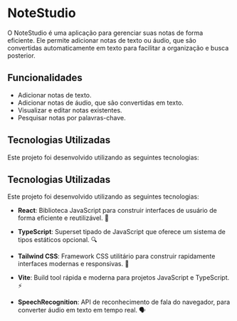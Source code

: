 # NoteStudio

O NoteStudio é uma aplicação para gerenciar suas notas de forma eficiente. Ele permite adicionar notas de texto ou áudio, que são convertidas automaticamente em texto para facilitar a organização e busca posterior.

## Funcionalidades

- Adicionar notas de texto.
- Adicionar notas de áudio, que são convertidas em texto.
- Visualizar e editar notas existentes.
- Pesquisar notas por palavras-chave.

## Tecnologias Utilizadas

Este projeto foi desenvolvido utilizando as seguintes tecnologias:

## Tecnologias Utilizadas

Este projeto foi desenvolvido utilizando as seguintes tecnologias:

- **React**: Biblioteca JavaScript para construir interfaces de usuário de forma eficiente e reutilizável. 🚀

- **TypeScript**: Superset tipado de JavaScript que oferece um sistema de tipos estáticos opcional. 🔍

- **Tailwind CSS**: Framework CSS utilitário para construir rapidamente interfaces modernas e responsivas. 🎨

- **Vite**: Build tool rápida e moderna para projetos JavaScript e TypeScript. ⚡️

- **SpeechRecognition**: API de reconhecimento de fala do navegador, para converter áudio em texto em tempo real. 🗣️
